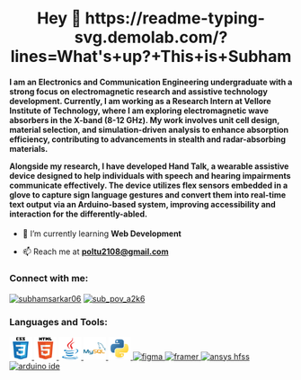 <h1 align="center">Hey 👋 https://readme-typing-svg.demolab.com/?lines=What's+up?+This+is+Subham</h1>
<h4 align="left">I am an Electronics and Communication Engineering undergraduate with a strong focus on electromagnetic research and assistive technology development. Currently, I am working as a Research Intern at Vellore Institute of Technology, where I am exploring electromagnetic wave absorbers in the X-band (8-12 GHz). My work involves unit cell design, material selection, and simulation-driven analysis to enhance absorption efficiency, contributing to advancements in stealth and radar-absorbing materials.

Alongside my research, I have developed Hand Talk, a wearable assistive device designed to help individuals with speech and hearing impairments communicate effectively. The device utilizes flex sensors embedded in a glove to capture sign language gestures and convert them into real-time text output via an Arduino-based system, improving accessibility and interaction for the differently-abled.</h4>


- 🌱 I’m currently learning **Web Development**

- 📫 Reach me at **poltu2108@gmail.com**

<h3 align="left">Connect with me:</h3>
<p align="left">
<a href="https://linkedin.com/in/subhamsarkar06" target="blank"><img align="center" src="https://raw.githubusercontent.com/rahuldkjain/github-profile-readme-generator/master/src/images/icons/Social/linked-in-alt.svg" alt="subhamsarkar06" height="30" width="40" /></a>
<a href="https://instagram.com/sub_pov_a2k6" target="blank"><img align="center" src="https://raw.githubusercontent.com/rahuldkjain/github-profile-readme-generator/master/src/images/icons/Social/instagram.svg" alt="sub_pov_a2k6" height="30" width="40" /></a>
</p>

<h3 align="left">Languages and Tools:</h3>
<p align="left"> <a href="https://www.w3schools.com/css/" target="_blank" rel="noreferrer"> <img src="https://raw.githubusercontent.com/devicons/devicon/master/icons/css3/css3-original-wordmark.svg" alt="css3" width="40" height="40"/> </a> <a href="https://www.w3.org/html/" target="_blank" rel="noreferrer"> <img src="https://raw.githubusercontent.com/devicons/devicon/master/icons/html5/html5-original-wordmark.svg" alt="html5" width="40" height="40"/> </a> <a href="https://www.java.com" target="_blank" rel="noreferrer"> <img src="https://raw.githubusercontent.com/devicons/devicon/master/icons/java/java-original.svg" alt="java" width="40" height="40"/> </a> <a href="https://www.mysql.com/" target="_blank" rel="noreferrer"> <img src="https://raw.githubusercontent.com/devicons/devicon/master/icons/mysql/mysql-original-wordmark.svg" alt="mysql" width="40" height="40"/> </a> <a href="https://www.python.org" target="_blank" rel="noreferrer"> <img src="https://raw.githubusercontent.com/devicons/devicon/master/icons/python/python-original.svg" alt="python" width="40" height="40"/> </a> <a href="https://www.figma.com" target="_blank" rel="noreferrer"> <img src="https://framerusercontent.com/images/pduMSkL486rnVj88RxuGDUTdg.png" alt="figma" width="40" height="40"/> </a> <a href="https://www.framer.com" target="_blank" rel="noreferrer"> <img src="https://encrypted-tbn0.gstatic.com/images?q=tbn:ANd9GcTQXPIeLRKNjDKY8JKpww2Y2Zyfi7JK7ZczZA&s" alt="framer" width="40" height="40"/> </a> <a href="https://www.ansys.com" target="_blank" rel="noreferrer"> <img src="https://companieslogo.com/img/orig/ANSS.D-78d6ace8.png?t=1720244490" alt="ansys hfss" width="40" height="40"/> </a> <a href="https://www.arduino.cc/" target="_blank" rel="noreferrer"> <img src="https://framerusercontent.com/images/Yge6vfuSVauIA4enczhgDQSqg.svg" alt="arduino ide" width="40" height="40"/> </a> </p>

